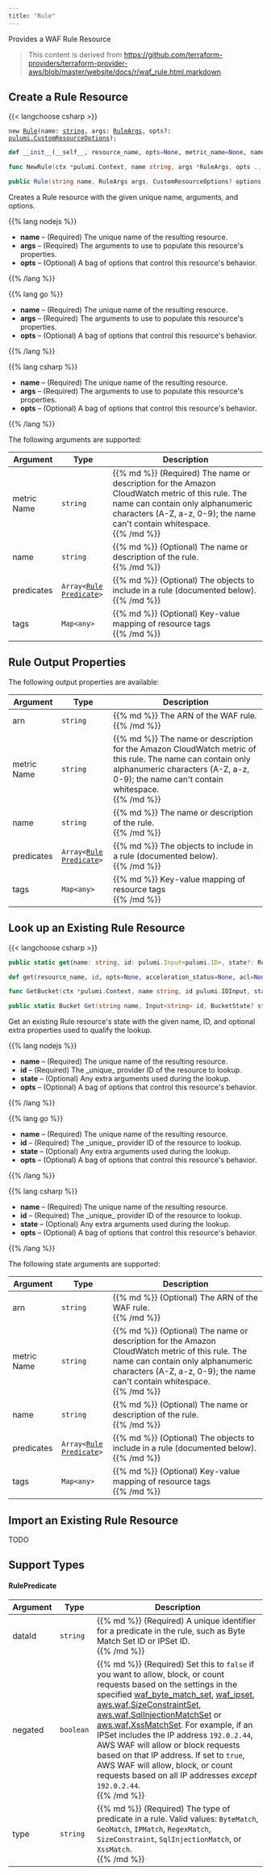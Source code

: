 ```yaml
---
title: "Rule"
---
```


<!-- WARNING: this file was generated by the Pulumi Terraform Bridge (tfgen) Tool. -->
<!-- Do not edit by hand unless you're certain you know what you are doing! -->

<style>
  table td p { margin-top: 0; margin-bottom: 0; }
</style>

Provides a WAF Rule Resource

> This content is derived from https://github.com/terraform-providers/terraform-provider-aws/blob/master/website/docs/r/waf_rule.html.markdown.


## Create a Rule Resource

{{< langchoose csharp >}}

<div class="highlight"><pre class="chroma"><code class="language-typescript" data-lang="typescript"><span class="k">new</span> <span class="nx"><a href=/docs/reference/pkg/nodejs/pulumi/aws/s3/#Rule>Rule</a></span><span class="p">(</span><span class="nx">name</span>: <span class="kt"><a href=https://developer.mozilla.org/en-US/docs/Web/JavaScript/Reference/Global_Objects/String>string</a></span><span class="p">,</span> <span class="nx">args</span>: <span class="kt"><a href=/docs/reference/pkg/nodejs/pulumi/aws/s3/#RuleArgs>RuleArgs</a></span><span class="p">,</span> <span class="nx">opts?</span>: <span class="kt"><a href=/docs/reference/pkg/nodejs/pulumi/pulumi/#CustomResourceOptions>pulumi.CustomResourceOptions</a></span><span class="p">);</span></code></pre></div>

```python
def __init__(__self__, resource_name, opts=None, metric_name=None, name=None, predicates=None, tags=None, __props__=None)
```

```go
func NewRule(ctx *pulumi.Context, name string, args *RuleArgs, opts ...pulumi.ResourceOption) (*Rule, error)

```

```csharp
public Rule(string name, RuleArgs args, CustomResourceOptions? options = null)

```

Creates a Rule resource with the given unique name, arguments, and options.

{{% lang nodejs %}}
<ul class="pl-10">
    <li><strong>name</strong> &ndash; (Required) The unique name of the resulting resource.</li>
    <li><strong>args</strong> &ndash; (Required) The arguments to use to populate this resource's properties.</li>
    <li><strong>opts</strong> &ndash; (Optional) A bag of options that control this resource's behavior.</li>
</ul>
{{% /lang %}}

{{% lang go %}}
<ul class="pl-10">
    <li><strong>name</strong> &ndash; (Required) The unique name of the resulting resource.</li>
    <li><strong>args</strong> &ndash; (Required) The arguments to use to populate this resource's properties.</li>
    <li><strong>opts</strong> &ndash; (Optional) A bag of options that control this resource's behavior.</li>
</ul>
{{% /lang %}}

{{% lang csharp %}}
<ul class="pl-10">
    <li><strong>name</strong> &ndash; (Required) The unique name of the resulting resource.</li>
    <li><strong>args</strong> &ndash; (Required) The arguments to use to populate this resource's properties.</li>
    <li><strong>opts</strong> &ndash; (Optional) A bag of options that control this resource's behavior.</li>
</ul>
{{% /lang %}}

The following arguments are supported:

<table class="ml-6">
    <thead>
        <tr>
            <th>Argument</th>
            <th>Type</th>
            <th>Description</th>
        </tr>
    </thead>
    <tbody>
        <tr>
            <td class="align-top">metric<wbr>Name</td>
            <td class="align-top"><code>string</code></td>
            <td class="align-top">{{% md %}}
(Required) The name or description for the Amazon CloudWatch metric of this rule. The name can contain only alphanumeric characters (A-Z, a-z, 0-9); the name can't contain whitespace.

{{% /md %}}</td>
        </tr>
        <tr>
            <td class="align-top">name</td>
            <td class="align-top"><code>string</code></td>
            <td class="align-top">{{% md %}}
(Optional) The name or description of the rule.

{{% /md %}}</td>
        </tr>
        <tr>
            <td class="align-top">predicates</td>
            <td class="align-top"><code>Array&lt;<wbr><a href="#rulepredicate">Rule<wbr>Predicate</a><wbr>&gt;</code></td>
            <td class="align-top">{{% md %}}
(Optional) The objects to include in a rule (documented below).

{{% /md %}}</td>
        </tr>
        <tr>
            <td class="align-top">tags</td>
            <td class="align-top"><code>Map&lt;<wbr>any<wbr>&gt;</code></td>
            <td class="align-top">{{% md %}}
(Optional) Key-value mapping of resource tags

{{% /md %}}</td>
        </tr>
    </tbody>
</table>

## Rule Output Properties

The following output properties are available:

<table class="ml-6">
    <thead>
        <tr>
            <th>Argument</th>
            <th>Type</th>
            <th>Description</th>
        </tr>
    </thead>
    <tbody>
        <tr>
            <td class="align-top">arn</td>
            <td class="align-top"><code>string</code></td>
            <td class="align-top">{{% md %}}
The ARN of the WAF rule.

{{% /md %}}</td>
        </tr>
        <tr>
            <td class="align-top">metric<wbr>Name</td>
            <td class="align-top"><code>string</code></td>
            <td class="align-top">{{% md %}}
The name or description for the Amazon CloudWatch metric of this rule. The name can contain only alphanumeric characters (A-Z, a-z, 0-9); the name can't contain whitespace.

{{% /md %}}</td>
        </tr>
        <tr>
            <td class="align-top">name</td>
            <td class="align-top"><code>string</code></td>
            <td class="align-top">{{% md %}}
The name or description of the rule.

{{% /md %}}</td>
        </tr>
        <tr>
            <td class="align-top">predicates</td>
            <td class="align-top"><code>Array&lt;<wbr><a href="#rulepredicate">Rule<wbr>Predicate</a><wbr>&gt;</code></td>
            <td class="align-top">{{% md %}}
The objects to include in a rule (documented below).

{{% /md %}}</td>
        </tr>
        <tr>
            <td class="align-top">tags</td>
            <td class="align-top"><code>Map&lt;<wbr>any<wbr>&gt;</code></td>
            <td class="align-top">{{% md %}}
Key-value mapping of resource tags

{{% /md %}}</td>
        </tr>
    </tbody>
</table>

## Look up an Existing Rule Resource

{{< langchoose csharp >}}

```typescript
public static get(name: string, id: pulumi.Input<pulumi.ID>, state?: RuleState, opts?: pulumi.CustomResourceOptions): Rule;
```

```python
def get(resource_name, id, opts=None, acceleration_status=None, acl=None, arn=None, bucket=None, bucket_domain_name=None, bucket_prefix=None, bucket_regional_domain_name=None, cors_rules=None, force_destroy=None, hosted_zone_id=None, lifecycle_rules=None, loggings=None, object_lock_configuration=None, policy=None, region=None, replication_configuration=None, request_payer=None, server_side_encryption_configuration=None, tags=None, versioning=None, website=None, website_domain=None, website_endpoint=None)
```

```go
func GetBucket(ctx *pulumi.Context, name string, id pulumi.IDInput, state *BucketState, opts ...pulumi.ResourceOption) (*Bucket, error)
```

```csharp
public static Bucket Get(string name, Input<string> id, BucketState? state = null, CustomResourceOptions? options = null);
```

Get an existing Rule resource's state with the given name, ID, and optional extra
properties used to qualify the lookup.

{{% lang nodejs %}}
<ul class="pl-10">
    <li><strong>name</strong> &ndash; (Required) The unique name of the resulting resource.</li>
    <li><strong>id</strong> &ndash; (Required) The _unique_ provider ID of the resource to lookup.</li>
    <li><strong>state</strong> &ndash; (Optional) Any extra arguments used during the lookup.</li>
    <li><strong>opts</strong> &ndash; (Optional) A bag of options that control this resource's behavior.</li>
</ul>
{{% /lang %}}

{{% lang go %}}
<ul class="pl-10">
    <li><strong>name</strong> &ndash; (Required) The unique name of the resulting resource.</li>
    <li><strong>id</strong> &ndash; (Required) The _unique_ provider ID of the resource to lookup.</li>
    <li><strong>state</strong> &ndash; (Optional) Any extra arguments used during the lookup.</li>
    <li><strong>opts</strong> &ndash; (Optional) A bag of options that control this resource's behavior.</li>
</ul>
{{% /lang %}}

{{% lang csharp %}}
<ul class="pl-10">
    <li><strong>name</strong> &ndash; (Required) The unique name of the resulting resource.</li>
    <li><strong>id</strong> &ndash; (Required) The _unique_ provider ID of the resource to lookup.</li>
    <li><strong>state</strong> &ndash; (Optional) Any extra arguments used during the lookup.</li>
    <li><strong>opts</strong> &ndash; (Optional) A bag of options that control this resource's behavior.</li>
</ul>
{{% /lang %}}

The following state arguments are supported:

<table class="ml-6">
    <thead>
        <tr>
            <th>Argument</th>
            <th>Type</th>
            <th>Description</th>
        </tr>
    </thead>
    <tbody>
        <tr>
            <td class="align-top">arn</td>
            <td class="align-top"><code>string</code></td>
            <td class="align-top">{{% md %}}
(Optional) The ARN of the WAF rule.

{{% /md %}}</td>
        </tr>
        <tr>
            <td class="align-top">metric<wbr>Name</td>
            <td class="align-top"><code>string</code></td>
            <td class="align-top">{{% md %}}
(Optional) The name or description for the Amazon CloudWatch metric of this rule. The name can contain only alphanumeric characters (A-Z, a-z, 0-9); the name can't contain whitespace.

{{% /md %}}</td>
        </tr>
        <tr>
            <td class="align-top">name</td>
            <td class="align-top"><code>string</code></td>
            <td class="align-top">{{% md %}}
(Optional) The name or description of the rule.

{{% /md %}}</td>
        </tr>
        <tr>
            <td class="align-top">predicates</td>
            <td class="align-top"><code>Array&lt;<wbr><a href="#rulepredicate">Rule<wbr>Predicate</a><wbr>&gt;</code></td>
            <td class="align-top">{{% md %}}
(Optional) The objects to include in a rule (documented below).

{{% /md %}}</td>
        </tr>
        <tr>
            <td class="align-top">tags</td>
            <td class="align-top"><code>Map&lt;<wbr>any<wbr>&gt;</code></td>
            <td class="align-top">{{% md %}}
(Optional) Key-value mapping of resource tags

{{% /md %}}</td>
        </tr>
    </tbody>
</table>

## Import an Existing Rule Resource

TODO

## Support Types

#### RulePredicate

<table class="ml-6">
    <thead>
        <tr>
            <th>Argument</th>
            <th>Type</th>
            <th>Description</th>
        </tr>
    </thead>
    <tbody>
        <tr>
            <td class="align-top">data<wbr>Id</td>
            <td class="align-top"><code>string</code></td>
            <td class="align-top">{{% md %}}
(Required) A unique identifier for a predicate in the rule, such as Byte Match Set ID or IPSet ID.

{{% /md %}}</td>
        </tr>
        <tr>
            <td class="align-top">negated</td>
            <td class="align-top"><code>boolean</code></td>
            <td class="align-top">{{% md %}}
(Required) Set this to `false` if you want to allow, block, or count requests
based on the settings in the specified [waf_byte_match_set](https://www.terraform.io/docs/providers/aws/r/waf_byte_match_set.html), [waf_ipset](https://www.terraform.io/docs/providers/aws/r/waf_ipset.html), [aws.waf.SizeConstraintSet](https://www.terraform.io/docs/providers/aws/r/waf_size_constraint_set.html), [aws.waf.SqlInjectionMatchSet](https://www.terraform.io/docs/providers/aws/r/waf_sql_injection_match_set.html) or [aws.waf.XssMatchSet](https://www.terraform.io/docs/providers/aws/r/waf_xss_match_set.html).
For example, if an IPSet includes the IP address `192.0.2.44`, AWS WAF will allow or block requests based on that IP address.
If set to `true`, AWS WAF will allow, block, or count requests based on all IP addresses _except_ `192.0.2.44`.

{{% /md %}}</td>
        </tr>
        <tr>
            <td class="align-top">type</td>
            <td class="align-top"><code>string</code></td>
            <td class="align-top">{{% md %}}
(Required) The type of predicate in a rule. Valid values: `ByteMatch`, `GeoMatch`, `IPMatch`, `RegexMatch`, `SizeConstraint`, `SqlInjectionMatch`, or `XssMatch`.

{{% /md %}}</td>
        </tr>
    </tbody>
</table>

